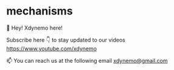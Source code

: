 # mechanisms

👋 Hey! Xdynemo here!

Subscribe here 👇 to stay updated to our videos
      https://www.youtube.com/xdynemo

📫 You can reach us at the following email
      xdynemo@gmail.com

